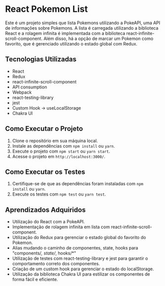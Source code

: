 # React Pokemon List

Este é um projeto simples que lista Pokemons utilizando a PokeAPI, uma API de informações sobre Pokemons. A lista é carregada utilizando a biblioteca React e a rolagem infinita é implementada com a biblioteca react-infinite-scroll-component. Além disso, há a opção de marcar um Pokemon como favorito, que é gerenciado utilizando o estado global com Redux.

## Tecnologias Utilizadas
- React
- Redux
- react-infinite-scroll-component
- API consumption
- Webpack
- react-testing-library
- jest
- Custom Hook -> useLocalStorage
- Chakra UI

## Como Executar o Projeto
1. Clone o repositório em sua máquina local.
2. Instale as dependências com `npm install` ou `yarn`.
3. Execute o projeto com `npm start` ou `yarn start`.
4. Acesse o projeto em `http://localhost:3000/`.

## Como Executar os Testes
1. Certifique-se de que as dependências foram instaladas com `npm install` ou `yarn`.
2. Execute os testes com `npm test` ou `yarn test`.

## Aprendizados Adquiridos
- Utilização do React com a PokeAPI.
- Implementação de rolagem infinita em lista com react-infinite-scroll-component.
- Utilização do Redux para gerenciar o estado global do favorito do Pokemon.
- Alias mudando o caminho de componentes, state, hooks para "components/*, state/*, hooks/*"
- Utilização de testes com react-testing-library e jest para garantir o comportamento correto dos componentes.
- Criação de um custom hook para gerenciar o estado do localStorage.
- Utilização da biblioteca Chakra UI para estilizar os componentes de forma fácil e eficiente.
